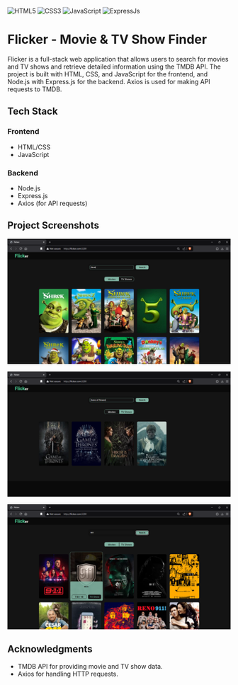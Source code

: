 ![HTML5](https://img.shields.io/badge/HTML5-F07C00?logo=html5&logoColor=white)
![CSS3](https://img.shields.io/badge/CSS3-1572B6?logo=css3&logoColor=white)
![JavaScript](https://img.shields.io/badge/JavaScript-F7DF1E?logo=javascript&logoColor=black)
![ExpressJs](https://img.shields.io/badge/Express_Js-7952B3?logo=expressjs&logoColor=white)

# Flicker - Movie & TV Show Finder

Flicker is a full-stack web application that allows users to search for movies and TV shows and retrieve detailed information using the TMDB API. The project is built with HTML, CSS, and JavaScript for the frontend, and Node.js with Express.js for the backend. Axios is used for making API requests to TMDB.

## Tech Stack

### Frontend
- HTML/CSS
- JavaScript

### Backend
- Node.js
- Express.js
- Axios (for API requests)

## Project Screenshots
![Home Page - Movies Query](https://github.com/KROCKcorp/Flicker/blob/main/screenshots/1.png)

![Home Page - Tv Shows Query](https://github.com/KROCKcorp/Flicker/blob/main/screenshots/2.png)

![Home Page - Mix Query](https://github.com/KROCKcorp/Flicker/blob/main/screenshots/3.png)


## Acknowledgments
- TMDB API for providing movie and TV show data.
- Axios for handling HTTP requests.

